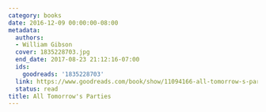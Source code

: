 ```yaml
---
category: books
date: 2016-12-09 00:00:00-08:00
metadata:
  authors:
  - William Gibson
  cover: 1835228703.jpg
  end_date: 2017-08-23 21:12:16-07:00
  ids:
    goodreads: '1835228703'
  link: https://www.goodreads.com/book/show/11094166-all-tomorrow-s-parties
  status: read
title: All Tomorrow's Parties
---
```


